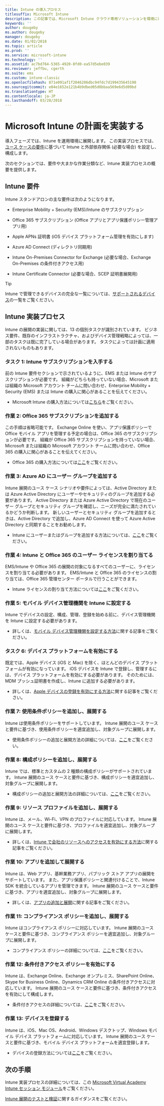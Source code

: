 ```yaml
---
title: Intune の導入プロセス
titlesuffix: Microsoft Intune
description: この記事では、Microsoft Intune クラウド専用ソリューションを環境に導入するときに考慮するべき事項について詳しく説明します。
keywords: ''
author: dougeby
ms.author: dougeby
manager: dougeby
ms.date: 01/02/2018
ms.topic: article
ms.prod: ''
ms.service: microsoft-intune
ms.technology: ''
ms.assetid: ac7bd764-5365-4920-8fd0-ea57d5ebe039
ms.reviewer: jeffbu, cgerth
ms.suite: ems
ms.custom: intune-classic
ms.openlocfilehash: 871e091af1f2046206dbc94fdc7d199435645190
ms.sourcegitcommit: e04e1652e121b4b9dbed05d0bbaa569e6d5d09bd
ms.translationtype: HT
ms.contentlocale: ja-JP
ms.lasthandoff: 03/28/2018
---
```

# <a name="implement-your-microsoft-intune-plan"></a>Microsoft Intune の計画を実装する

導入フェーズでは、Intune を運用環境に展開します。 この実装プロセスでは、[ユース ケースの要件](planning-guide-requirements.md)に基づいて Intune と外部依存関係 (必要な場合) を設定し、構成します。

次のセクションでは、要件や大まかな作業分類など、Intune 実装プロセスの概要を提供します。

## <a name="intune-requirements"></a>Intune 要件

Intune スタンドアロンの主な要件は次のようになります。

-   Enterprise Mobility + Security (EMS)/Intune のサブスクリプション

-   Office 365 サブスクリプション (Office アプリとアプリ保護ポリシー管理アプリ用)

-   Apple APNs 証明書 (iOS デバイス プラットフォーム管理を有効にします)

-   Azure AD Connect (ディレクトリ同期用)

-   Intune On-Premises Connector for Exchange (必要な場合、Exchange On-Premises の条件付きアクセス用)

-   Intune Certificate Connector (必要な場合、SCEP 証明書展開用)

>[!TIP]
> Intune で管理できるデバイスの完全な一覧については、[サポートされるデバイス](supported-devices-browsers.md)の一覧をご覧ください。

## <a name="intune-implementation-process"></a>Intune 実装プロセス

Intune の展開の実装に関しては、13 の個別タスクが識別されています。 ビジネス要件、既存のインフラストラクチャ、およびデバイス管理戦略によっては、一部のタスクは既に完了している場合があります。 タスクによっては計画に適用されないものもあります。

### <a name="task-1-get-an-intune-subscription"></a>タスク 1: Intune サブスクリプションを入手する

前の Intune 要件セクションで示されているように、EMS または Intune のサブスクリプションが必要です。 組織がどちらも持っていない場合、Microsoft または組織の Microsoft アカウント チームに問い合わせ、Enterprise Mobility + Security (EMS) または Intune の購入に関心があることを伝えてください。

-   Microsoft Intune の購入方法については[こちら](https://www.microsoft.com/cloud-platform/microsoft-intune-pricing)をご覧ください。

### <a name="task-2-add-office-365-subscription"></a>作業 2: Office 365 サブスクリプションを追加する

この手順は省略可能です。 Exchange Online を使い、アプリ保護ポリシーで Office モバイル アプリを管理する予定の場合は、Office 365 のサブスクリプションが必要です。 組織が Office 365 サブスクリプションを持っていない場合、Microsoft または組織の Microsoft アカウント チームに問い合わせ、Office 365 の購入に関心があることを伝えてください。

-   Office 365 の購入方法については[ここ](https://products.office.com/business/compare-office-365-for-business-plans)をご覧ください。

### <a name="task-3-add-users-groups-in-azure-ad"></a>作業 3: Azure AD にユーザー グループを追加する

Intune 展開のユース ケース シナリオや要件によっては、Active Directory または Azure Active Directory にユーザーやセキュリティのグループを追加する必要があります。 Active Directory または Azure Active Directory で現在のユーザー グループとセキュリティ グループを確認し、ニーズが完全に満たされているかどうか判断します。 新しいユーザーとセキュリティ グループを追加するときは、Active Directory で追加し、Azure AD Connect を使って Azure Active Directory と同期することをお勧めします。


-   Intune にユーザーまたはグループを追加する方法については、[ここ](users-permissions-add.md)をご覧ください。
<!---why not send them to the AAD connect topic? Question out to Andre: https://docs.microsoft.com/en-us/azure/active-directory/connect/active-directory-aadconnect--->



### <a name="task-4-assign-intune-and-office-365-user-licenses"></a>作業 4: Intune と Office 365 のユーザー ライセンスを割り当てる

EMS/Intune や Office 365 の展開の対象になるすべてのユーザーに、ライセンスを割り当てる必要があります。 EMS/Intune と Office 365 のライセンスの割り当ては、Office 365 管理センター ポータルで行うことができます。

-   Intune ライセンスの割り当て方法については[ここ](licenses-assign.md)をご覧ください。

### <a name="task-5-set-mobile-device-management-authority-to-intune"></a>作業 5: モバイル デバイス管理機関を Intune に設定する

Intune でデバイスの設定、構成、管理、登録を始める前に、デバイス管理機関を Intune に設定する必要があります。

-   詳しくは、[モバイル デバイス管理機関を設定する方法](mdm-authority-set.md)に関する記事をご覧ください。

### <a name="task-6-enable-device-platforms"></a>タスク 6: デバイス プラットフォームを有効にする

既定では、Apple デバイス (iOS と Mac) を除く、ほとんどのデバイス プラットフォームが有効になっています。 iOS デバイスを Intune で登録し、管理するには、デバイス プラットフォームを有効にする必要があります。 そのためには、MDM プッシュ証明書を作成し、Intune に追加する必要があります。

-   詳しくは、[Apple デバイスの登録を有効にする方法](apple-mdm-push-certificate-get.md)に関する記事をご覧ください。

### <a name="task-7-add-and-deploy-terms-and-conditions-policies"></a>作業 7: 使用条件ポリシーを追加し、展開する

Intune は使用条件ポリシーをサポートしています。 Intune 展開のユース ケースと要件に基づき、使用条件ポリシーを適宜追加し、対象グループに展開します。

-   使用条件ポリシーの追加と展開方法の詳細については、[ここ](terms-and-conditions-create.md)をご覧ください。

### <a name="task-8-add-and-deploy-configuration-policies"></a>作業 8: 構成ポリシーを追加し、展開する

Intune では、標準とカスタムの 2 種類の構成ポリシーがサポートされています。 Intune 展開のユース ケースと要件に基づき、構成ポリシーを適宜追加し、対象グループに展開します。

-   構成ポリシーの追加と展開方法の詳細については、[ここ](device-profiles.md)をご覧ください。

### <a name="task-9-add-and-deploy-resource-profiles"></a>作業 9: リソース プロファイルを追加し、展開する

Intune は、メール、Wi-Fi、VPN のプロファイルに対応しています。 Intune 展開のユース ケースと要件に基づき、プロファイルを適宜追加し、対象グループに展開します。

-   詳しくは、[Intune で会社のリソースへのアクセスを有効にする方法](device-profiles.md)に関する記事をご覧ください。

### <a name="task-10-add-and-deploy-apps"></a>作業 10: アプリを追加して展開する

Intune は、Web アプリ、基幹業務アプリ、パブリック ストア アプリの展開をサポートしています。 また、アプリ保護ポリシーと関連付けることで、Intune SDK を統合しているアプリを管理できます。 Intune 展開のユース ケースと要件に基づき、アプリを適宜追加し、対象グループに展開します。

-   詳しくは、[アプリの追加と展開](app-management.md)に関する記事をご覧ください。

### <a name="task-11-add-and-deploy-compliance-policies"></a>作業 11: コンプライアンス ポリシーを追加し、展開する

Intune はコンプライアンス ポリシーに対応しています。 Intune 展開のユース ケースと要件に基づき、コンプライアンス ポリシーを適宜追加し、対象グループに展開します。

-   コンプライアンス ポリシーの詳細については、[ここ](device-compliance.md)をご覧ください。

### <a name="task-12-enable-conditional-access-policies"></a>作業 12: 条件付きアクセス ポリシーを有効にする

Intune は、Exchange Online、Exchange オンプレミス、SharePoint Online、Skype for Business Online、Dynamics CRM Online の条件付きアクセスに対応しています。 Intune 展開のユース ケースと要件に基づき、条件付きアクセスを有効にして構成します。

-   条件付きアクセスの詳細については、[ここ](conditional-access.md)をご覧ください。

### <a name="task-13-enroll-devices"></a>作業 13: デバイスを登録する

Intune は、iOS、Mac OS、Android、Windows デスクトップ、Windows モバイル デバイス プラットフォームに対応しています。 Intune 展開のユース ケースと要件に基づき、モバイル デバイス プラットフォームを適宜登録します。

-   デバイスの登録方法については[ここ](device-enrollment.md)をご覧ください。


## <a name="next-steps"></a>次の手順

Intune 実装プロセスの詳細については、この [Microsoft Virtual Academy Intune セッション モジュール](https://mva.microsoft.com/en-US/training-courses/deploying-microsoft-enterprise-mobility-suite-16408)をご覧ください。


[Intune 展開のテストと検証](planning-guide-test-validation.md)に関するガイダンスをご覧ください。
